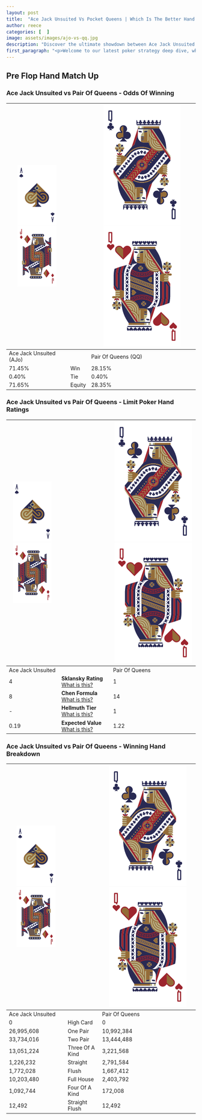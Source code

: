 ```yaml
---
layout: post
title:  "Ace Jack Unsuited Vs Pocket Queens | Which Is The Better Hand In Poker? A Complete Guide"
author: reece
categories: [  ]
image: assets/images/ajo-vs-qq.jpg
description: "Discover the ultimate showdown between Ace Jack Unsuited and Pair Of Queens in poker! Uncover the odds, strategies, and scenarios where one hand triumphs over the other. Get ready to up your poker game with this thrilling analysis."
first_paragraph: "<p>Welcome to our latest poker strategy deep dive, where we're pitting two distinct hands against each other in a high-stakes showdown: Ace Jack Unsuited vs Pair Of Queens.</p><p>In the dynamic world of poker, every decision counts, and knowing which hand holds the upper hand is key to your success at the table.</p><p>In this article, we'll dissect these two hands, explore the scenarios where one dominates the other, and equip you with the knowledge to make strategic choices that can tip the odds in your favor.</p><p>Get ready to unravel the intriguing dynamics of these poker hands and elevate your game to new heights.</p>"
---
```




[comment]: # (sp0)

## Pre Flop Hand Match Up

<div class="table hand-ratings" markdown="1"> 



### Ace Jack Unsuited vs Pair Of Queens - Odds Of Winning


    
| ![image info](assets/images/hand1/A.png) ![image info](assets/images/hand1/Jo.png) |  | ![image info](assets/images/hand2/Q.png) ![image info](assets/images/hand2/Qo.png) |
| -------- | -------- | -------- |
| Ace Jack Unsuited (AJo) |  | Pair Of Queens (QQ) |
| 71.45% | Win | 28.15% |
| 0.40% | Tie | 0.40% |
| 71.65% | Equity | 28.35% |




[comment]: # (sp1)



### Ace Jack Unsuited vs Pair Of Queens - Limit Poker Hand Ratings


    
| ![image info](assets/images/hand1/A.png) ![image info](assets/images/hand1/Jo.png) |  | ![image info](assets/images/hand2/Q.png) ![image info](assets/images/hand2/Qo.png) |
| -------- | -------- | -------- |
| Ace Jack Unsuited |  | Pair Of Queens |
| 4 | **Sklansky Rating** [What is this?](/sklansky-rating-explained) | 1 |
| 8 | **Chen Formula** [What is this?](/chen-formula-explained) | 14 |
| - | **Hellmuth Tier** [What is this?](/Hellmuth-tier-explained) | 1 |
| 0.19 | **Expected Value** [What is this?](/expected-value-explained) | 1.22 |




[comment]: # (sp2)



### Ace Jack Unsuited vs Pair Of Queens - Winning Hand Breakdown


    
| ![image info](assets/images/hand1/A.png) ![image info](assets/images/hand1/Jo.png) |  | ![image info](assets/images/hand2/Q.png) ![image info](assets/images/hand2/Qo.png) |
| -------- | -------- | -------- |
| Ace Jack Unsuited |  | Pair Of Queens |
| 0 | High Card | 0 |
| 26,995,608 | One Pair | 10,992,384 |
| 33,734,016 | Two Pair | 13,444,488 |
| 13,051,224 | Three Of A Kind | 3,221,568 |
| 1,226,232 | Straight | 2,791,584 |
| 1,772,028 | Flush | 1,667,412 |
| 10,203,480 | Full House | 2,403,792 |
| 1,092,744 | Four Of A Kind | 172,008 |
| 12,492 | Straight Flush | 12,492 |




[comment]: # (sp3)



</div>

[comment]: # (sp4)



[comment]: # (sp5)

